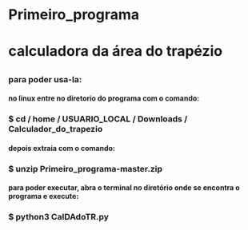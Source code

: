 # Primeiro_programa
<h1>calculadora da área do trapézio</h1>
<h2></h2>
<h3>para poder usa-la:</h3>

<h4>no linux entre no diretorio do programa com o comando:</h4>

<h3>$ cd / home / USUARIO_LOCAL / Downloads / Calculador_do_trapezio</h3>

<h4>depois extraia com o comando:</h4>

<h3>$ unzip Primeiro_programa-master.zip</h3>

<h4>para poder executar, abra o terminal no diretório onde se encontra o programa e execute:</h4>
<h3>$ python3 CalDAdoTR.py</h3>
